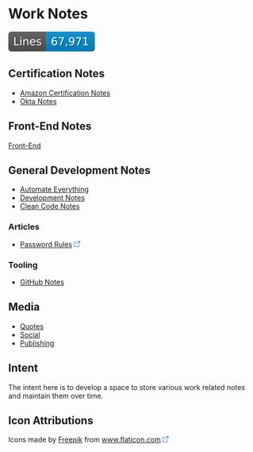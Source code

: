 # Work Notes

![Lines of Code Count](https://github.com/bob-fornal/work-notes/blob/images-branch/count-badge.svg)

## Certification Notes

* [Amazon Certification Notes](Cloud/AWS/README.md)
* [Okta Notes](Security/Okta/README.md)

## Front-End Notes

[Front-End](Front-End/README.md)

## General Development Notes

* [Automate Everything](Development/Automate-Everything/README.md)
* [Development Notes](Development/README.md)
* [Clean Code Notes](Development/Clean-Code/README.md)

### Articles

* [Password Rules](https://gizmodo.com/the-guy-who-invented-those-annoying-password-rules-now-1797643987) ![Link](foreign.png)

### Tooling

* [GitHub Notes](Tooling/GitHub/README.md)

## Media

* [Quotes](Media/Quotes/README.md)
* [Social](Media/Social/README.md)
* [Publishing](Media/Publishing/README.md)

## Intent

The intent here is to develop a space to store various work related notes and maintain them over time.

## Icon Attributions

Icons made by <a href="https://www.freepik.com" title="Freepik">Freepik</a> from <a href="https://www.flaticon.com/" title="Flaticon">www.flaticon.com</a>  ![Link](foreign.png)
